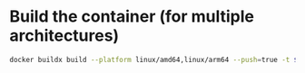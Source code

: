 # Build the container (for multiple architectures)

```bash
docker buildx build --platform linux/amd64,linux/arm64 --push=true -t $HOST_IP:27443/demo_openalpr:v1 .
```
